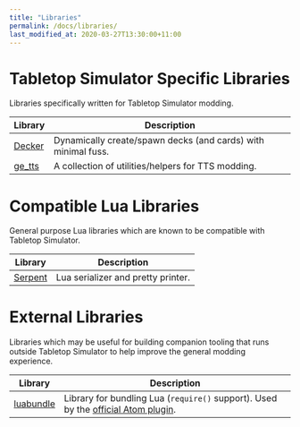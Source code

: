 ```yaml
---
title: "Libraries"
permalink: /docs/libraries/
last_modified_at: 2020-03-27T13:30:00+11:00
---
```



# Tabletop Simulator Specific Libraries

Libraries specifically written for Tabletop Simulator modding.

| Library | Description |
| --- | --- |
| [Decker](https://github.com/tjakubo2/Decker) | Dynamically create/spawn decks (and cards) with minimal fuss. |
| [ge_tts](https://gitlab.com/BenjaminDobell/ge_tts) | A collection of utilities/helpers for TTS modding. |

# Compatible Lua Libraries

General purpose Lua libraries which are known to be compatible with Tabletop Simulator.

| Library | Description |
| --- | --- |
| [Serpent](https://github.com/pkulchenko/serpent) | Lua serializer and pretty printer. |

# External Libraries

Libraries which may be useful for building companion tooling that runs outside Tabletop Simulator to help improve the general modding experience.

| Library | Description |
| --- | --- |
| [luabundle](https://github.com/Benjamin-Dobell/luabundle) | Library for bundling Lua (`require()` support). Used by the [official Atom plugin](https://github.com/Berserk-Games/atom-tabletopsimulator-lua). |

